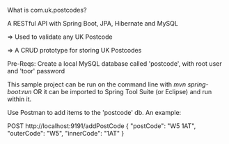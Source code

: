 What is com.uk.postcodes?

A RESTful API with Spring Boot, JPA, Hibernate and MySQL

=> Used to validate any UK Postcode

=> A CRUD prototype for storing UK Postcodes

Pre-Reqs: Create a local MySQL database called 'postcode', with root user and 'toor' password

This sample project can be run on the command line with *mvn spring-boot:run* OR 
it can be imported to Spring Tool Suite (or Eclipse) and run within it.

Use Postman to add items to the 'postcode' db. An example:

POST http://localhost:9191/addPostCode
{
    "postCode": "W5 1AT",
    "outerCode": "W5",
    "innerCode": "1AT"
}
